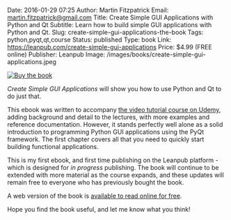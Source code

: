 Date: 2016-01-29 07:25
Author: Martin Fitzpatrick
Email: martin.fitzpatrick@gmail.com
Title: Create Simple GUI Applications with Python and Qt
Subtitle: Learn how to build simple GUI applications with Python and Qt.
Slug: create-simple-gui-applications-the-book
Tags: python,pyqt,qt,course
Status: published
Type: book
Link: https://leanpub.com/create-simple-gui-applications
Price: $4.99 (FREE online)
Publisher: Leanpub
Image: /images/books/create-simple-gui-applications.jpeg

[![Buy the book](/images/books/create-simple-gui-applications.jpeg)](https://leanpub.com/create-simple-gui-applications)

*Create Simple GUI Applications* will show you how to use Python and Qt to do just that.

This ebook was written to accompany [the video tutorial course on Udemy](http://martinfitzpatrick.name/article/create-simple-gui-applications-with-python-and-qt/),
adding background and detail to the lectures, with more examples and reference documentation. However, it stands perfectly well alone 
as a solid introduction to programming Python GUI applications using the PyQt framework.
The first chapter covers all that you need to quickly start building functional 
applications.

This is my first ebook, and first time publishing on the Leanpub platform - which is designed for
*in progress* publishing. The book will continue to be extended with more material as the course expands, 
and these updates will remain free to everyone who has previously bought the book.

A web version of the book is [available to read online for free](https://leanpub.com/create-simple-gui-applications).

Hope you find the book useful, and let me know what you think!
